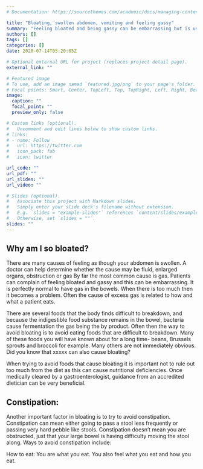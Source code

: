 ```yaml
---
# Documentation: https://sourcethemes.com/academic/docs/managing-content/

title: "Bloating, swollen abdomen, vomiting and feeling gassy"
summary: "Feeling bloated and being gassy can be embarrassing but is usually avoidable with careful investigation and personalised treatment"
authors: []
tags: []
categories: []
date: 2020-07-14T05:20:05Z

# Optional external URL for project (replaces project detail page).
external_link: ""

# Featured image
# To use, add an image named `featured.jpg/png` to your page's folder.
# Focal points: Smart, Center, TopLeft, Top, TopRight, Left, Right, BottomLeft, Bottom, BottomRight.
image:
  caption: ""
  focal_point: ""
  preview_only: false

# Custom links (optional).
#   Uncomment and edit lines below to show custom links.
# links:
# - name: Follow
#   url: https://twitter.com
#   icon_pack: fab
#   icon: twitter

url_code: ""
url_pdf: ""
url_slides: ""
url_video: ""

# Slides (optional).
#   Associate this project with Markdown slides.
#   Simply enter your slide deck's filename without extension.
#   E.g. `slides = "example-slides"` references `content/slides/example-slides.md`.
#   Otherwise, set `slides = ""`.
slides: ""
---
```


## Why am I so bloated?
There are many causes of feeling as though your abdomen is swollen. A doctor can help determine whether the cause may be fluid, enlarged organs, obstruction or gas 
By far the most common cause is gas. Patients can complain of feeling bloated and gassy and this can be embarrassing. It is perfectly normal to have gas in the bowels. When there is too much then it becomes a problem. Often the cause of excess gas is related to how and what a patient eats.


There are several foods that the body finds difficult to breakdown, and because the indigestible food substance remains in the bowel, bacteria cause fermentation the gas being the by product. Often then the way to avoid bloating is to avoid eating foods that are difficult to breakdown. Many of these foods you will have known about for a long time- beans, Brussels sprouts and broccoli for example. Many others are not immediately obvious. Did you know that xxxxx can also cause bloating?

When trying to avoid foods that cause bloating it is important not to rule out too much from the diet as this can cause nutritional deficiencies. Once medically cleared by a gastroenterologist, guidance from an accredited dietician can be very beneficial.

## Constipation: 
Another important factor in bloating is to try to avoid constipation. Constipation can mean either going to pass a stool less frequently or passing very hard pebble like stools. Constipation doesn’t mean you are obstructed, just that your large bowel is having difficulty moving the stool along. Ways to avoid constipation include:



How to eat:
You are what you eat. You also feel what you eat and how you eat.

